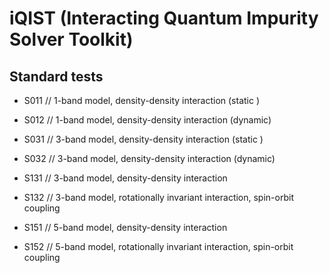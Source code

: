 # iQIST (Interacting Quantum Impurity Solver Toolkit)

## Standard tests

* S011 // 1-band model, density-density interaction (static )
* S012 // 1-band model, density-density interaction (dynamic)
* S031 // 3-band model, density-density interaction (static )
* S032 // 3-band model, density-density interaction (dynamic)

* S131 // 3-band model, density-density interaction
* S132 // 3-band model, rotationally invariant interaction, spin-orbit coupling
* S151 // 5-band model, density-density interaction
* S152 // 5-band model, rotationally invariant interaction, spin-orbit coupling
